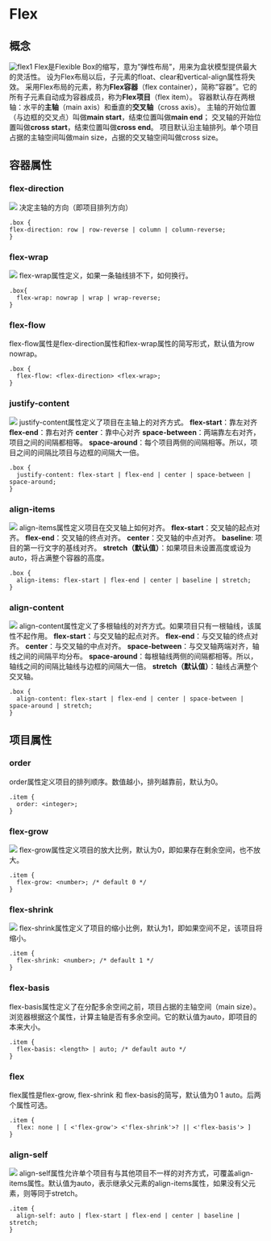 # Flex
## 概念
![flex1](../images/flex1.jpg)
Flex是Flexible Box的缩写，意为”弹性布局”，用来为盒状模型提供最大的灵活性。
设为Flex布局以后，子元素的float、clear和vertical-align属性将失效。
采用Flex布局的元素，称为**Flex容器**（flex container），简称”容器”。它的所有子元素自动成为容器成员，称为**Flex项目**（flex item）。
容器默认存在两根轴：水平的**主轴**（main axis）和垂直的**交叉轴**（cross axis）。
主轴的开始位置（与边框的交叉点）叫做**main start**，结束位置叫做**main end**；
交叉轴的开始位置叫做**cross start**，结束位置叫做**cross end**。
项目默认沿主轴排列。单个项目占据的主轴空间叫做main size，占据的交叉轴空间叫做cross size。
## 容器属性
### flex-direction
![](../images/flex2.jpg)
决定主轴的方向（即项目排列方向）
```
.box {
flex-direction: row | row-reverse | column | column-reverse;
}
```
### flex-wrap
![](../images/flex3.jpg)
flex-wrap属性定义，如果一条轴线排不下，如何换行。
```
.box{
  flex-wrap: nowrap | wrap | wrap-reverse;
}
```
### flex-flow
flex-flow属性是flex-direction属性和flex-wrap属性的简写形式，默认值为row nowrap。
```
.box {
  flex-flow: <flex-direction> <flex-wrap>;
}
```
### justify-content
![](../images/flex4.jpg)
justify-content属性定义了项目在主轴上的对齐方式。
**flex-start**：靠左对齐
**flex-end**：靠右对齐
**center**：靠中心对齐
**space-between**：两端靠左右对齐，项目之间的间隔都相等。
**space-around**：每个项目两侧的间隔相等。所以，项目之间的间隔比项目与边框的间隔大一倍。
```
.box {
  justify-content: flex-start | flex-end | center | space-between | space-around;
}
```
### align-items
![](../images/flex5.jpg)
align-items属性定义项目在交叉轴上如何对齐。
**flex-start**：交叉轴的起点对齐。
**flex-end**：交叉轴的终点对齐。
**center**：交叉轴的中点对齐。
**baseline**: 项目的第一行文字的基线对齐。
**stretch（默认值）**：如果项目未设置高度或设为auto，将占满整个容器的高度。
```
.box {
  align-items: flex-start | flex-end | center | baseline | stretch;
}
```
### align-content
![](../images/flex6.jpg)
align-content属性定义了多根轴线的对齐方式。如果项目只有一根轴线，该属性不起作用。
**flex-start**：与交叉轴的起点对齐。
**flex-end**：与交叉轴的终点对齐。
**center**：与交叉轴的中点对齐。
**space-between**：与交叉轴两端对齐，轴线之间的间隔平均分布。
**space-around**：每根轴线两侧的间隔都相等。所以，轴线之间的间隔比轴线与边框的间隔大一倍。
**stretch（默认值）**：轴线占满整个交叉轴。
```
.box {
  align-content: flex-start | flex-end | center | space-between | space-around | stretch;
}
```
## 项目属性
### order
order属性定义项目的排列顺序。数值越小，排列越靠前，默认为0。
```
.item {
  order: <integer>;
}
```
### flex-grow
![](../images/flex7.jpg)
flex-grow属性定义项目的放大比例，默认为0，即如果存在剩余空间，也不放大。
```
.item {
  flex-grow: <number>; /* default 0 */
}
```
### flex-shrink
![](../images/flex8.jpg)
flex-shrink属性定义了项目的缩小比例，默认为1，即如果空间不足，该项目将缩小。
```
.item {
  flex-shrink: <number>; /* default 1 */
}
```
### flex-basis
flex-basis属性定义了在分配多余空间之前，项目占据的主轴空间（main size）。浏览器根据这个属性，计算主轴是否有多余空间。它的默认值为auto，即项目的本来大小。
```
.item {
  flex-basis: <length> | auto; /* default auto */
}
```
### flex
flex属性是flex-grow, flex-shrink 和 flex-basis的简写，默认值为0 1 auto。后两个属性可选。
```
.item {
  flex: none | [ <'flex-grow'> <'flex-shrink'>? || <'flex-basis'> ]
}
```
### align-self
![](../images/flex9.jpg)
align-self属性允许单个项目有与其他项目不一样的对齐方式，可覆盖align-items属性。默认值为auto，表示继承父元素的align-items属性，如果没有父元素，则等同于stretch。
```
.item {
  align-self: auto | flex-start | flex-end | center | baseline | stretch;
}
```